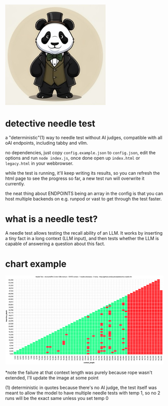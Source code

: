 ![logo](logo.jpeg)

# detective needle test

a "deterministic"(1) way to needle test without AI judges, compatible with all oAI endpoints, including tabby and vllm.

no dependencies, just copy `config.example.json` to `config.json`, edit the options and run `node index.js`, once done open up `index.html` or `legacy.html` in your webbrowser.

while the test is running, it'll keep writing its results, so you can refresh the html page to see the progress so far, a new test run will overwrite it currently.

the neat thing about ENDPOINTS being an array in the config is that you can host multiple backends on e.g. runpod or vast to get through the test faster.

# what is a needle test?

A needle test allows testing the recall ability of an LLM. It works by inserting a tiny fact in a long context (LLM input), and then tests whether the LLM is capable of answering a question about this fact.

# chart example
![demo screenshot](demo_matrix_3.png)

*note the failure at that context length was purely because rope wasn't extended, I'll update the image at some point

(1) deterministic in quotes because there's no AI judge, the test itself was meant to allow the model to have multiple needle tests with temp 1, so no 2 runs will be the exact same unless you set temp 0
